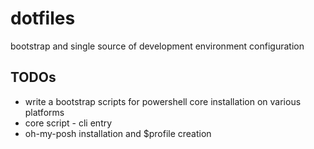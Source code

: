 # dotfiles
bootstrap and single source of development environment configuration

## TODOs
* write a bootstrap scripts for powershell core installation on various platforms
* core script - cli entry
* oh-my-posh installation and $profile creation
